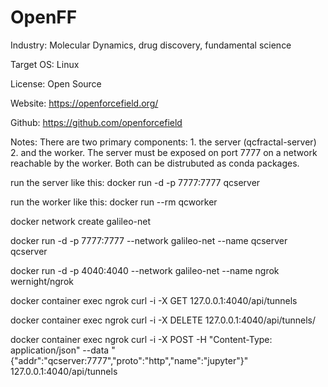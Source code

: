# OpenFF

Industry: Molecular Dynamics, drug discovery, fundamental science

Target OS: Linux

License: Open Source

Website: https://openforcefield.org/

Github: https://github.com/openforcefield

Notes: There are two primary components: 1. the server (qcfractal-server) 2. and the worker. The server must be exposed on port 7777 on a network reachable by the worker. Both can be distrubuted as conda packages. 

run the server like this: docker run -d -p 7777:7777 qcserver

run the worker like this: docker run --rm qcworker


docker network create galileo-net

docker run -d -p 7777:7777 --network galileo-net --name qcserver qcserver

docker run -d -p 4040:4040 --network galileo-net --name ngrok wernight/ngrok

docker container exec ngrok curl -i -X GET 127.0.0.1:4040/api/tunnels

docker container exec ngrok curl -i -X DELETE 127.0.0.1:4040/api/tunnels/<name of tunnel>
  
docker container exec ngrok curl -i -X POST -H "Content-Type: application/json" --data "{\"addr\":\"qcserver:7777\",\"proto\":\"http\",\"name\":\"jupyter\"}" 127.0.0.1:4040/api/tunnels
